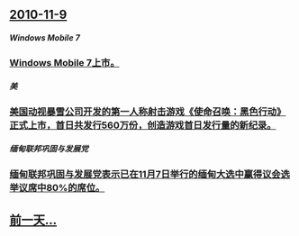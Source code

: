 ## [2010-11-9](/zh/news/2010/11/9/index.md)

##### Windows Mobile 7
### [ Windows Mobile 7上市。](/zh/news/2010/11/9/Windows-Mobile-7上市.md)
##### 美
### [ 美国动视暴雪公司开发的第一人称射击游戏《使命召唤：黑色行动》正式上市，首日共发行560万份，创造游戏首日发行量的新纪录。](/zh/news/2010/11/9/美国动视暴雪公司开发的第一人称射击游戏-使命召唤-黑色行动-正式上市-首日共发行560万份-创造游戏首日发行量的新纪录.md)
##### 缅甸联邦巩固与发展党
### [ 缅甸联邦巩固与发展党表示已在11月7日举行的缅甸大选中赢得议会选举议席中80%的席位。](/zh/news/2010/11/9/缅甸联邦巩固与发展党表示已在11月7日举行的缅甸大选中赢得议会选举议席中80-的席位.md)
## [前一天...](/zh/news/2010/11/7/index.md)

